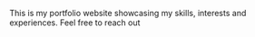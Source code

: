 This is my portfolio website showcasing my skills, interests and experiences. Feel free to reach out
